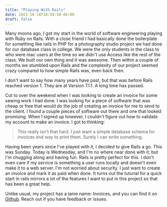 ```yaml
---
title: "Playing With Rails"
date: 2023-10-18T18:59:50-04:00
draft: false
---
```


Many moons ago, I got my start in the world of software engineering playing with Ruby on Rails. With a close friend I had basically done the boilerplate for something like rails in PHP for a photography studio project we had done for our database class in college. We were the only students in the class to who were mac users at the time so we didn't use Access like the rest of the class. We built our own thing and it was awesome. Then within a couple of months we stumbled upon Rails and the complexity of our project seemed crazy compared to how simple Rails was, even back then.

I don't want to say how many years have past, but that was before Rails reached version 1. They are at Version 7.1.1. A long time has passed.

Cut to over the weekend when I was looking to create an invoice for some sewing work I had done. I was looking for a piece of software that was cheap or free that would do the job of creating an invoice for me to send to the client. I found a couple pieces of software out there and one that looked promising. When I signed up however, I couldn't figure out how to validate my account to make an invoice. I got to thinking:

> This really isn't that hard. I just want a simple database schema for invoices and way to print them. Surely I can write something.

Having been years since I've played with it, I decided to give Rails a go. This was Sunday. Today is Wednesday, and I'm no where near done with it, but I'm chugging along and having fun. Rails is pretty perfect for this. I don't even care if my service is something a user runs locally and doesn't even make it to a web server. I'm not worried about security. I just want to create an invoice and mark it as paid when done. It turns out the tuturial for a quick start in rails mirrors a lot of the features I want to put in this project so that has been a great help.

Unlike usual, my project has a lame name: Invoices, and you can find it on [Github](https://github.com/zacharyc/invoices). Reach out if you have feedback or issues.
